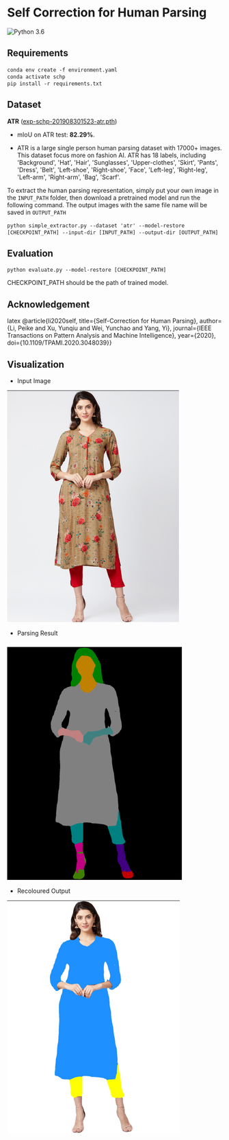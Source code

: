 # Self Correction for Human Parsing

![Python 3.6](https://img.shields.io/badge/python-3.6-green.svg)


## Requirements

```
conda env create -f environment.yaml
conda activate schp
pip install -r requirements.txt
```

## Dataset


**ATR** ([exp-schp-201908301523-atr.pth](https://drive.google.com/file/d/1ruJg4lqR_jgQPj-9K0PP-L2vJERYOxLP/view?usp=sharing))

* mIoU on ATR test: **82.29%**.

* ATR is a large single person human parsing dataset with 17000+ images. This dataset focus more on fashion AI. ATR has 18 labels, including 'Background', 'Hat', 'Hair', 'Sunglasses', 'Upper-clothes', 'Skirt', 'Pants', 'Dress', 'Belt', 'Left-shoe', 'Right-shoe', 'Face', 'Left-leg', 'Right-leg', 'Left-arm', 'Right-arm', 'Bag', 'Scarf'.


To extract the human parsing representation, simply put your own image in the `INPUT_PATH` folder, then download a pretrained model and run the following command. The output images with the same file name will be saved in `OUTPUT_PATH`

```
python simple_extractor.py --dataset 'atr' --model-restore [CHECKPOINT_PATH] --input-dir [INPUT_PATH] --output-dir [OUTPUT_PATH]
```



## Evaluation
```
python evaluate.py --model-restore [CHECKPOINT_PATH]
```
CHECKPOINT_PATH should be the path of trained model.


## Acknowledgement


latex
@article{li2020self,
  title={Self-Correction for Human Parsing},
  author={Li, Peike and Xu, Yunqiu and Wei, Yunchao and Yang, Yi},
  journal={IEEE Transactions on Pattern Analysis and Machine Intelligence},
  year={2020},
  doi={10.1109/TPAMI.2020.3048039}}


## Visualization

* Input Image

![demo](./demo/inputimage.png)

* Parsing Result

![demo-atr](./demo/parsed_output.png)

* Recoloured Output

![demo-atr](./demo/recoloured_output.png)
